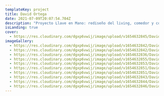 ```yaml
---
templateKey: project
title: David Ortega
date: 2021-07-09T20:07:54.704Z
description: "Proyecto Llave en Mano: rediseño del living, comedor y cocina."
isLanding: true
cover:
  - https://res.cloudinary.com/dgxp6vwij/image/upload/v1654632845/David%20Ortega/DSC_9637_otswvk.jpg
imageGallery:
  - https://res.cloudinary.com/dgxp6vwij/image/upload/v1654632842/David%20Ortega/DSC_9665_fhz0ar.jpg
  - https://res.cloudinary.com/dgxp6vwij/image/upload/v1654632842/David%20Ortega/DSC_9654_uwve78.jpg
  - https://res.cloudinary.com/dgxp6vwij/image/upload/v1654632836/David%20Ortega/DSC_9649_r7kpgr.jpg
  - https://res.cloudinary.com/dgxp6vwij/image/upload/v1654632855/David%20Ortega/DSC_9706_jyeo7r.jpg
  - https://res.cloudinary.com/dgxp6vwij/image/upload/v1654632853/David%20Ortega/DSC_9679_kego47.jpg
  - https://res.cloudinary.com/dgxp6vwij/image/upload/v1654632851/David%20Ortega/DSC_9682_ezyyyy.jpg
  - https://res.cloudinary.com/dgxp6vwij/image/upload/v1654632851/David%20Ortega/DSC_9670_hhonqg.jpg
  - https://res.cloudinary.com/dgxp6vwij/image/upload/v1654632843/David%20Ortega/DSC_9646_yuug1v.jpg
  - https://res.cloudinary.com/dgxp6vwij/image/upload/v1654632844/David%20Ortega/DSC_9652_ucfkim.jpg
  - https://res.cloudinary.com/dgxp6vwij/image/upload/v1654632846/David%20Ortega/DSC_9644_g3o7se.jpg
---
```

